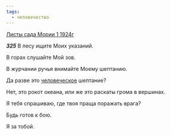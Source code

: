 ```yaml
---
tags:
  - человечество
---
```


[Листы сада Мории 1 1924г](https://127.0.0.1:4002/agni/1924)

___325___
В лесу ищите Моих указаний.   

В горах слушайте Мой зов.   

В журчании ручья внимайте Моему шептанию.   

Да разве это [человеческое](../../../tags/#человечество) шептание?   

Нет, это рокот океана, или же это раскаты грома в вершинах.   

Я тебя спрашиваю, где твоя праща поражать врага?   

Будь готов к бою.   

Я за тобой.   

